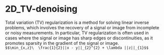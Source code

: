 # 2D_TV-denoising
Total variation (TV) regularization is a method for solving linear inverse problems, which involves the recovery of a signal or image from incomplete or noisy measurements. In particular, TV regularization is often used in cases where the signal or image has sharp edges or discontinuities, as it promotes sparsity in the gradient of the signal or image. <br>
`$$\min_{x,z}\  \frac{1}{2}||x - y||_{2}^{2} + \lambda ||z||_{1}$$`


